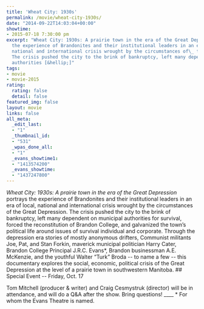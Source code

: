 ```yaml
---
title: 'Wheat City: 1930s'
permalink: /movie/wheat-city-1930s/
date: "2014-09-22T14:03:04+00:00"
showtime:
- 2015-07-18 7:30:00 pm
excerpt: "Wheat City: 1930s: A prairie town in the era of the Great Depression portrays
  the experience of Brandonites and their institutional leaders in an era of local,
  national and international crisis wrought by the circumstances of\_ the Great Depression.
  The crisis pushed the city to the brink of bankruptcy, left many dependent on municipal
  authorities [&hellip;]"
tags:
- movie
- movie-2015
rating:
  rating: false
  detail: false
featured_img: false
layout: movie
links: false
all_meta:
  _edit_last:
  - "1"
  _thumbnail_id:
  - "531"
  _wpas_done_all:
  - "1"
  _evans_showtime1:
  - "1413574200"
  _evans_showtime:
  - "1437247800"
---
```


*Wheat City: 1930s: A prairie town in the era of the Great Depression* portrays the experience of Brandonites and their institutional leaders in an era of local, national and international crisis wrought by the circumstances of the Great Depression. The crisis pushed the city to the brink of bankruptcy, left many dependent on municipal authorities for survival, forced the reconstitution of Brandon College, and galvanized the town’s political life around issues of survival individual and corporate. Through the depression era stories of mostly anonymous drifters, Communist militants Joe, Pat, and Stan Forkin, maverick municipal politician Harry Cater, Brandon College Principal J.R.C. Evans\*, Brandon businessman A.E. McKenzie, and the youthful Walter “Turk” Broda -- to name a few -- this documentary explores the social, economic, political crisis of the Great Depression at the level of a prairie town in southwestern Manitoba. ## Special Event -- Friday, Oct. 17

Tom Mitchell (producer &amp; writer) and Craig Cesmystruk (director) will be in attendance, and will do a Q&amp;A after the show. Bring questions! \_\_\_\_ \* For whom the Evans Theatre is named.